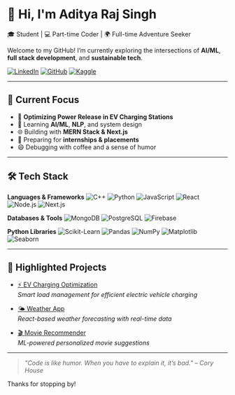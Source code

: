 # 👋 Hi, I'm Aditya Raj Singh

🎓 Student | 💻 Part-time Coder | 🌍 Full-time Adventure Seeker

Welcome to my GitHub! I’m currently exploring the intersections of **AI/ML**, **full stack development**, and **sustainable tech**.

[![LinkedIn](https://img.shields.io/badge/Connect-LinkedIn-0A66C2?style=flat-square&logo=linkedin&logoColor=white)](https://www.linkedin.com/in/aditya-raj-singh-212a65285)
[![GitHub](https://img.shields.io/badge/Follow-GitHub-181717?style=flat-square&logo=github&logoColor=white)](https://github.com/Aditya-prog-git)
[![Kaggle](https://img.shields.io/badge/Kaggle-Profile-20BEFF?style=flat-square&logo=kaggle&logoColor=white)](https://www.kaggle.com/adityasingh01676)

---

## 🚀 Current Focus
- 🔋 **Optimizing Power Release in EV Charging Stations**
- 🧠 Learning **AI/ML**, **NLP**, and system design
- 🌐 Building with **MERN Stack & Next.js**
- 💼 Preparing for **internships & placements**
- 😄 Debugging with coffee and a sense of humor

---

## 🛠️ Tech Stack

**Languages & Frameworks**
![C++](https://img.shields.io/badge/C++-00599C?style=flat-square&logo=cplusplus&logoColor=white)
![Python](https://img.shields.io/badge/Python-3776AB?style=flat-square&logo=python&logoColor=white)
![JavaScript](https://img.shields.io/badge/JavaScript-F7DF1E?style=flat-square&logo=javascript&logoColor=black)
![React](https://img.shields.io/badge/React-20232A?style=flat-square&logo=react&logoColor=61DAFB)
![Node.js](https://img.shields.io/badge/Node.js-43853D?style=flat-square&logo=node-dot-js&logoColor=white)
![Next.js](https://img.shields.io/badge/Next.js-000000?style=flat-square&logo=next.js&logoColor=white)

**Databases & Tools**
![MongoDB](https://img.shields.io/badge/MongoDB-4EA94B?style=flat-square&logo=mongodb&logoColor=white)
![PostgreSQL](https://img.shields.io/badge/PostgreSQL-336791?style=flat-square&logo=postgresql&logoColor=white)
![Firebase](https://img.shields.io/badge/Firebase-FFCA28?style=flat-square&logo=firebase&logoColor=black)

**Python Libraries**
![Scikit-Learn](https://img.shields.io/badge/Scikit--Learn-F7931E?style=flat-square&logo=scikitlearn&logoColor=white)
![Pandas](https://img.shields.io/badge/Pandas-150458?style=flat-square&logo=pandas&logoColor=white)
![NumPy](https://img.shields.io/badge/Numpy-013243?style=flat-square&logo=numpy&logoColor=white)
![Matplotlib](https://img.shields.io/badge/Matplotlib-0769AD?style=flat-square&logo=python&logoColor=white)
![Seaborn](https://img.shields.io/badge/Seaborn-FF6F00?style=flat-square&logo=python&logoColor=white)

---

## 📌 Highlighted Projects

- [⚡ EV Charging Optimization](https://github.com/Aditya-prog-git/ev-charging-project)  
  *Smart load management for efficient electric vehicle charging*

- [🌤️ Weather App](https://github.com/Aditya-prog-git/weather-app)  
  *React-based weather forecasting with real-time data*

- [🎬 Movie Recommender](https://github.com/Aditya-prog-git/movie-recommender)  
  *ML-powered personalized movie suggestions*

---

> *"Code is like humor. When you have to explain it, it’s bad." – Cory House*

Thanks for stopping by!
